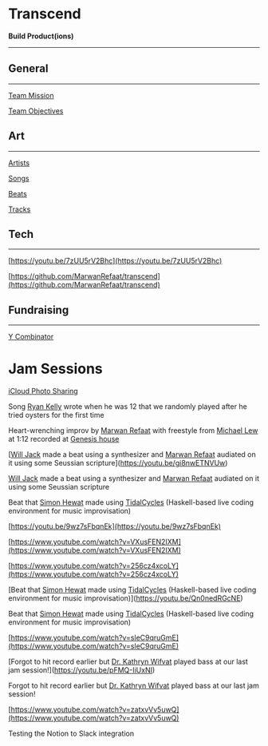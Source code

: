 # Transcend

**Build Product(ions)**

---

## General

---

[Team Mission](Transcend%20ba178c00be234456922f79ff41328167/Team%20Mission%20072af6a11ea9412aa499a4dbb41a239e.md)

[Team Objectives](Transcend%20ba178c00be234456922f79ff41328167/Team%20Objectives%20c9502f066f5546cc9312b0591ee0c4cd.md)

## Art

---

[Artists](Transcend%20ba178c00be234456922f79ff41328167/Artists%20d8112c5f6eb24b769b8c25efdabac692.csv)

[Songs](Transcend%20ba178c00be234456922f79ff41328167/Songs%20d5c3e8139e1f451c82a5f1a5db77846e.csv)

[Beats](Transcend%20ba178c00be234456922f79ff41328167/Beats%20965e86f1132a4cc8996806428732f5c3.csv)

[Tracks](Transcend%20ba178c00be234456922f79ff41328167/Tracks%204305175f6a904c77a7ea3b06969c468e.csv)

## Tech

---

[https://youtu.be/7zUU5rV2Bhc](https://youtu.be/7zUU5rV2Bhc)

[https://github.com/MarwanRefaat/transcend](https://github.com/MarwanRefaat/transcend)

## Fundraising

---

[Y Combinator](Transcend%20ba178c00be234456922f79ff41328167/Y%20Combinator%20d791bf624b3648f39976b5e168be9df8.md)

# Jam Sessions

[iCloud Photo Sharing](https://www.icloud.com/sharedalbum/#B10GY8gBYGh0nI3;496FF29F-E8A5-4C0C-B938-F13F10A76481)

Song [Ryan Kelly](https://www.linkedin.com/in/ryannathanielkelly) wrote when he was 12 that we randomly played after he tried oysters for the first time

Heart-wrenching improv by [Marwan Refaat](https://marwanrefaat.com) with freestyle from [Michael Lew](https://twitter.com/michaeljlew) at 1:12 recorded at [Genesis house](https://www.deugenesis.com/)

[[Will Jack](https://www.linkedin.com/in/willjack/) made a beat using a synthesizer and [Marwan Refaat](http://marwanrefaat.com) audiated on it using some Seussian scripture](https://youtu.be/gi8nwETNVUw)

[Will Jack](https://www.linkedin.com/in/willjack/) made a beat using a synthesizer and [Marwan Refaat](http://marwanrefaat.com) audiated on it using some Seussian scripture

Beat that [Simon Hewat](https://www.linkedin.com/in/sahewat) made using [TidalCycles](http://tidalcycles.org/) (Haskell-based live coding environment for music improvisation)

[https://youtu.be/9wz7sFbqnEk](https://youtu.be/9wz7sFbqnEk)

[https://www.youtube.com/watch?v=VXusFEN2IXM](https://www.youtube.com/watch?v=VXusFEN2IXM)

[https://www.youtube.com/watch?v=256cz4xcoLY](https://www.youtube.com/watch?v=256cz4xcoLY)

[Beat that [Simon Hewat](https://www.linkedin.com/in/sahewat) made using [TidalCycles](http://tidalcycles.org/) (Haskell-based live coding environment for music improvisation)](https://youtu.be/Qn0nedRGcNE)

Beat that [Simon Hewat](https://www.linkedin.com/in/sahewat) made using [TidalCycles](http://tidalcycles.org/) (Haskell-based live coding environment for music improvisation)

[https://www.youtube.com/watch?v=sleC9qruGmE](https://www.youtube.com/watch?v=sleC9qruGmE)

[Forgot to hit record earlier but [Dr. Kathryn Wifvat](https://www.ratemyprofessors.com/ShowRatings.jsp?tid=2196373) played bass at our last jam session!](https://youtu.be/pFMQ-IiUxNI)

Forgot to hit record earlier but [Dr. Kathryn Wifvat](https://www.ratemyprofessors.com/ShowRatings.jsp?tid=2196373) played bass at our last jam session!

[https://www.youtube.com/watch?v=zatxvVv5uwQ](https://www.youtube.com/watch?v=zatxvVv5uwQ)

Testing the Notion to Slack integration